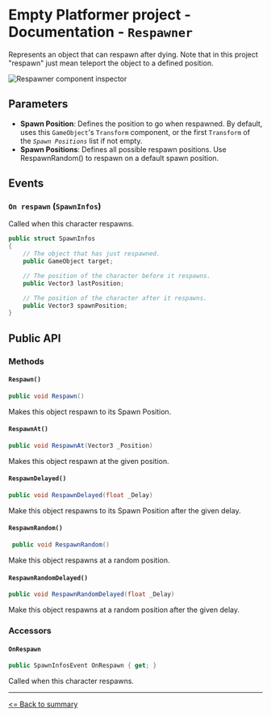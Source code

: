 # Empty Platformer project - Documentation - `Respawner`

Represents an object that can respawn after dying. Note that in this project "respawn" just mean teleport the object to a defined position.

![`Respawner` component inspector](./images/respawner.png)

## Parameters

- **Spawn Position**: Defines the position to go when respawned. By default, uses this `GameObject`'s `Transform` component, or the first `Transform` of the *`Spawn Positions`* list if not empty.
- **Spawn Positions**: Defines all possible respawn positions. Use RespawnRandom() to respawn on a default spawn position.

## Events

### `On respawn` (`SpawnInfos`) 

Called when this character respawns.

```cs
public struct SpawnInfos
{
	// The object that has just respawned.
	public GameObject target;

	// The position of the character before it respawns.
	public Vector3 lastPosition;

	// The position of the character after it respawns.
	public Vector3 spawnPosition;
}
```

## Public API

### Methods

#### `Respawn()`

```cs
public void Respawn()
```

Makes this object respawn to its Spawn Position.

#### `RespawnAt()`

```cs
public void RespawnAt(Vector3 _Position)
```

Makes this object respawn at the given position.

#### `RespawnDelayed()`

```cs
public void RespawnDelayed(float _Delay)
```

Make this object respawns to its Spawn Position after the given delay.

#### `RespawnRandom()`

```cs
 public void RespawnRandom()
```

Make this object respawns at a random position.

#### `RespawnRandomDelayed()`

```cs
public void RespawnRandomDelayed(float _Delay)
```

Make this object respawns at a random position after the given delay.

### Accessors

#### `OnRespawn`

```cs
public SpawnInfosEvent OnRespawn { get; }
```

Called when this character respawns.

---

[<= Back to summary](./README.md)
